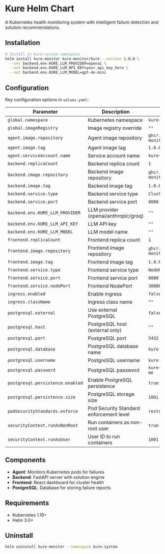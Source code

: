 # Kure Helm Chart

A Kubernetes health monitoring system with intelligent failure detection and solution recommendations.

## Installation

```bash
# Install in kure-system namespace
helm install kure-monitor kure-monitor/kure --version 1.0.0 \
  --set backend.env.KURE_LLM_PROVIDER=openai \
  --set backend.env.KURE_LLM_API_KEY=your_api_key_here \
  --set backend.env.KURE_LLM_MODEL=gpt-4o-mini
```

## Configuration

Key configuration options in `values.yaml`:

| Parameter | Description | Default |
|-----------|-------------|---------|
| `global.namespace` | Kubernetes namespace | `kure-system` |
| `global.imageRegistry` | Image registry override | `""` |
| `agent.image.repository` | Agent image repository | `ghcr.io/nan0c0de/kure-monitor/agent` |
| `agent.image.tag` | Agent image tag | `1.0.0` |
| `agent.serviceAccount.name` | Service account name | `kure-agent` |
| `backend.replicaCount` | Backend replica count | `1` |
| `backend.image.repository` | Backend image repository | `ghcr.io/nan0c0de/kure-monitor/backend` |
| `backend.image.tag` | Backend image tag | `1.0.0` |
| `backend.service.type` | Backend service type | `ClusterIP` |
| `backend.service.port` | Backend service port | `8000` |
| `backend.env.KURE_LLM_PROVIDER` | LLM provider (openai/anthropic/groq) | `""` |
| `backend.env.KURE_LLM_API_KEY` | LLM API key | `""` |
| `backend.env.KURE_LLM_MODEL` | LLM model name | `""` |
| `frontend.replicaCount` | Frontend replica count | `1` |
| `frontend.image.repository` | Frontend image repository | `ghcr.io/nan0c0de/kure-monitor/frontend` |
| `frontend.image.tag` | Frontend image tag | `1.0.0` |
| `frontend.service.type` | Frontend service type | `NodePort` |
| `frontend.service.port` | Frontend service port | `8080` |
| `frontend.service.nodePort` | Frontend NodePort | `30080` |
| `ingress.enabled` | Enable ingress | `false` |
| `ingress.className` | Ingress class name | `""` |
| `postgresql.external` | Use external PostgreSQL | `false` |
| `postgresql.host` | PostgreSQL host (external only) | `""` |
| `postgresql.port` | PostgreSQL port | `5432` |
| `postgresql.database` | PostgreSQL database name | `kure` |
| `postgresql.username` | PostgreSQL username | `kure` |
| `postgresql.password` | PostgreSQL password | `kure-password-change-me` |
| `postgresql.persistence.enabled` | Enable PostgreSQL persistence | `true` |
| `postgresql.persistence.size` | PostgreSQL storage size | `10Gi` |
| `podSecurityStandards.enforce` | Pod Security Standard enforcement level | `restricted` |
| `securityContext.runAsNonRoot` | Run containers as non-root user | `true` |
| `securityContext.runAsUser` | User ID to run containers | `1001` |

## Components

- **Agent**: Monitors Kubernetes pods for failures
- **Backend**: FastAPI server with solution engine
- **Frontend**: React dashboard for cluster health
- **PostgreSQL**: Database for storing failure reports

## Requirements

- Kubernetes 1.19+
- Helm 3.0+

## Uninstall

```bash
helm uninstall kure-monitor --namespace kure-system
```
